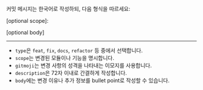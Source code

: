 커밋 메시지는 한국어로 작성하되, 다음 형식을 따르세요:

<type>[optional scope]: <gitmoji> <description>

[optional body]

---

- `type`은 `feat`, `fix`, `docs`, `refactor` 등 중에서 선택합니다.
- `scope`는 변경된 모듈이나 기능을 명시합니다.
- `gitmoji`는 변경 사항의 성격을 나타내는 이모지를 사용합니다.
- `description`은 72자 이내로 간결하게 작성합니다.
- `body`에는 변경 이유나 추가 정보를 bullet point로 작성할 수 있습니다.